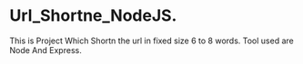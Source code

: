 # Url_Shortne_NodeJS.
This is Project Which Shortn the url in fixed size 6 to 8 words. Tool used are Node And Express.
